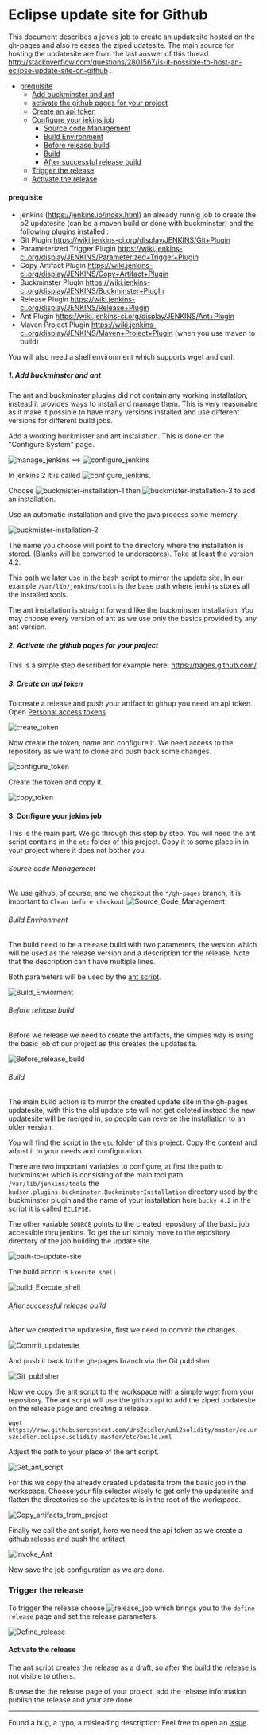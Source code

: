 # Eclipse update site for Github

This document describes a jenkis job to create an updatesite hosted on the gh-pages and also releases the ziped udatesite.
The main source for hosting the updatesite are from the last answer of this thread  http://stackoverflow.com/questions/2801567/is-it-possible-to-host-an-eclipse-update-site-on-github . 


* [prequisite](#prequisite)
  * [Add buckminster and ant](#1-add-buckminster-and-ant)
  * [activate the github pages for your project](#2-activate-the-github-pages-for-your-project)
  * [Create an api token](#3-create-an-api-token)
  * [Configure your jekins job](#3-configure-your-jekins-job)
    * [Source code Management](#source-code-management)
    * [Build Environment](#build-environment)
    * [Before release build](#before-release-build)
    * [Build](#build)
    * [After successful release build](#after-successful-release-build)
  * [Trigger the release](#trigger-the-release)
  * [Activate the release](#activate-the-release)
  


#### prequisite

* jenkins  (https://jenkins.io/index.html) an already runnig job to create the p2 updatesite (can be a maven build or done with buckminster) and the following plugins installed :
 * Git Plugin  https://wiki.jenkins-ci.org/display/JENKINS/Git+Plugin
 * Parameterized Trigger Plugin https://wiki.jenkins-ci.org/display/JENKINS/Parameterized+Trigger+Plugin
 * Copy Artifact Plugin https://wiki.jenkins-ci.org/display/JENKINS/Copy+Artifact+Plugin
 * Buckminster PlugIn https://wiki.jenkins-ci.org/display/JENKINS/Buckminster+PlugIn
 * Release Plugin https://wiki.jenkins-ci.org/display/JENKINS/Release+Plugin
 * Ant Plugin https://wiki.jenkins-ci.org/display/JENKINS/Ant+Plugin
 * Maven Project Plugin https://wiki.jenkins-ci.org/display/JENKINS/Maven+Project+Plugin (when you use maven to build)

You will also need a shell environment which supports wget and curl. 
 
##### 1. Add buckminster and ant

The ant and buckminster plugins did not contain any working installation, instead it provides ways to install and manage them. This is very reasonable as it make it possible to have many versions installed and use different versions for different build jobs.
 
Add a working buckmister and ant installation. This is done on the "Configure System" page.   
 
 ![manage_jenkins](images/Manage_Jenkins.png) ==>  ![configure_jenkins](images/Configure_System.png) 

In jenkins 2 it is called ![configure_jenkins](images/global-tool-configuration.png).

Choose ![buckmister-installation-1](images/buckmister-installation-1.png) then ![buckmister-installation-3](images/buckmister-installation-3.png) to add an installation.

Use an automatic installation and give the java process some memory.

![buckmister-installation-2](images/buckmister-installation-2.png) 

The name you choose will point to the directory where the installation is stored. (Blanks will be converted to underscores). Take at least the version 4.2.

This path we later use in the bash script to mirror the update site.
In our example `/var/lib/jenkins/tools` is the base path where jenkins stores all the installed tools. 

The ant installation is straight forward like the buckminster installation. You may choose every version of ant as we use only the basics provided by any ant version.


##### 2. Activate the github pages for your project
 
This is a simple step described for example here: https://pages.github.com/.

##### 3. Create an api token

To create a release and push your artifact to githup you need an api token.
Open [Personal access tokens](https://github.com/settings/tokens)

![create_token](images/create_token.png)

Now create the token, name and configure it. We need access to the repository as we want to clone and push back some changes.

![configure_token](images/configure_token.png)

Create the token and copy it.

![copy_token](images/copy_token.png)


#### 3. Configure your jekins job

This is the main part. We go through this step by step. You will need the ant script contains in the `etc` folder of this project. Copy it to some place in in your project where it does not bother you.

###### Source code Management

We use github, of course, and we checkout the `*/gh-pages` branch, it is important to `Clean before checkout`
![Source_Code_Management](images/Source_Code_Management.png)


###### Build Environment

The build need to be a release build with two parameters, the version which will be used as the release version and a description for the release. Note that the description can't have multiple lines.

Both parameters will be used by the [ant script](https://github.com/UrsZeidler/EclipseUpdatesiteForGithub/blob/master/etc/build.xml).

![Build_Enviorment](images/Build_Enviorment.png) 


###### Before release build

Before we release we need to create the artifacts, the simples way is using the basic job of our project as this creates the updatesite.

![Before_release_build](images/Before_release_build.png) 

###### Build 

The main build action is to mirror the created update site in the gh-pages updatesite, with this the old update site will not get deleted instead the new updatesite will be merged in, so people can reverse the installation to an older version.

You will find the script in the `etc` folder of this project. Copy the content and adjust it to your needs and configuration.

There are two important variables to configure, at first the path to buckminster which is consisting of the main tool path `/var/lib/jenkins/tools` the `hudson.plugins.buckminster.BuckminsterInstallation` directory used by the buckminster plugin and the name of your installation here `bucky_4.2` in the script it is called `ECLIPSE`. 

The other variable `SOURCE` points to the created repository of the basic job accessible thru jenkins. To get the url simply move to the repository directory of the job building the update site.

![path-to-update-site](images/path-to-update-site.png)

The build action is `Execute shell`

![build_Execute_shell](images/build_Execute_shell.png) 

###### After successful release build

After we created the updatesite, first we need to commit the changes.

![Commit_updatesite](images/Commit_updatesite.png) 

And push it back to the gh-pages branch via the Git publisher.

![Git_publisher](images/Git_publisher.png)

Now we copy the ant script to the workspace with a simple wget from your repository. The ant script will use the github api to add the ziped updatesite on the release page and creating a release.

`wget https://raw.githubusercontent.com/UrsZeidler/uml2solidity/master/de.urszeidler.eclipse.solidity.master/etc/build.xml`

Adjust the path to your place of the ant script.

![Get_ant_script](images/Get_ant_script.png)

For this we copy the already created updatesite from the basic job in the workspace. Choose your file selector wisely to get only the updatesite and flatten the directories so the updatesite is in the root of the workspace. 

![Copy_artifacts_from_project](images/Copy_artifacts_from_project.png)

Finally we call the ant script, here we need the api token as we create a github release and push the artifact.

![Invoke_Ant](images/Invoke_Ant.png) 

Now save the job configuration as we are done.

### Trigger the release

To trigger the release choose ![release_job](images/release_job.png) which brings you to the `define release` page and set the release parameters.

![Define_release](images/Define_release.png) 


#### Activate the release

The ant script creates the release as a draft, so after the build the release is not visible to others.

Browse the the release page of your project, add the release information publish the release and your are done.

-----

Found a bug, a typo, a misleading description:
Feel free to open an [issue](https://github.com/UrsZeidler/EclipseUpdatesiteForGithub/issues).
